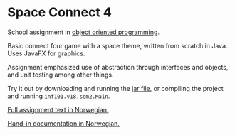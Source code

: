 # Space Connect 4

School assignment in [object oriented programming](https://uib.no/emne/INF101).

Basic connect four game with a space theme, written from scratch in Java. Uses JavaFX for graphics.

Assignment emphasized use of abstraction through interfaces and objects, and unit testing among other things.

Try it out by downloading and running the [jar file](jar/inf101.v18.sem2.jar), or compiling the project and running `inf101.v18.sem2.Main`.

[Full assignment text in Norwegian.](SEM-2.md)

[Hand-in documentation in Norwegian.](README-old.md)
